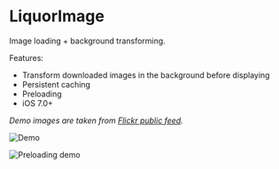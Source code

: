 # LiquorImage

Image loading + background transforming.

Features:
- Transform downloaded images in the background before displaying
- Persistent caching
- Preloading
- iOS 7.0+

*Demo images are taken from [Flickr public feed](https://www.flickr.com/services/feeds/docs/photos_public/).*

![Demo](https://cloud.githubusercontent.com/assets/578119/11371533/0a32eed0-92da-11e5-877d-318e56e6238f.gif)

![Preloading demo](https://cloud.githubusercontent.com/assets/578119/11371531/0a03ca56-92da-11e5-904c-ba81511223c5.gif)
